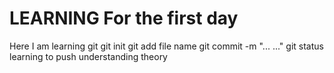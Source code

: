 # LEARNING For the first day
Here I am learning git 
git init 
git add file name
git commit -m "... ..."
git status
learning to push
understanding theory
